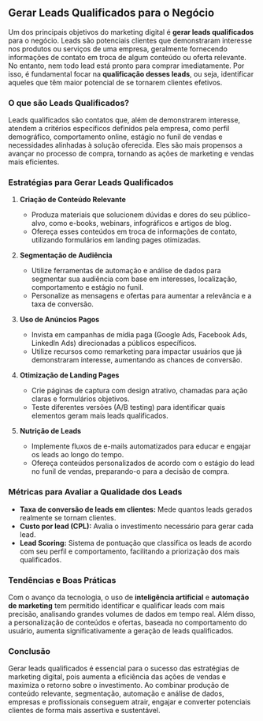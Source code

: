 
## Gerar Leads Qualificados para o Negócio

Um dos principais objetivos do marketing digital é **gerar leads qualificados** para o negócio. Leads são potenciais clientes que demonstraram interesse nos produtos ou serviços de uma empresa, geralmente fornecendo informações de contato em troca de algum conteúdo ou oferta relevante. No entanto, nem todo lead está pronto para comprar imediatamente. Por isso, é fundamental focar na **qualificação desses leads**, ou seja, identificar aqueles que têm maior potencial de se tornarem clientes efetivos.

### O que são Leads Qualificados?

Leads qualificados são contatos que, além de demonstrarem interesse, atendem a critérios específicos definidos pela empresa, como perfil demográfico, comportamento online, estágio no funil de vendas e necessidades alinhadas à solução oferecida. Eles são mais propensos a avançar no processo de compra, tornando as ações de marketing e vendas mais eficientes.

### Estratégias para Gerar Leads Qualificados

1. **Criação de Conteúdo Relevante**
   - Produza materiais que solucionem dúvidas e dores do seu público-alvo, como e-books, webinars, infográficos e artigos de blog.
   - Ofereça esses conteúdos em troca de informações de contato, utilizando formulários em landing pages otimizadas.

2. **Segmentação de Audiência**
   - Utilize ferramentas de automação e análise de dados para segmentar sua audiência com base em interesses, localização, comportamento e estágio no funil.
   - Personalize as mensagens e ofertas para aumentar a relevância e a taxa de conversão.

3. **Uso de Anúncios Pagos**
   - Invista em campanhas de mídia paga (Google Ads, Facebook Ads, LinkedIn Ads) direcionadas a públicos específicos.
   - Utilize recursos como remarketing para impactar usuários que já demonstraram interesse, aumentando as chances de conversão.

4. **Otimização de Landing Pages**
   - Crie páginas de captura com design atrativo, chamadas para ação claras e formulários objetivos.
   - Teste diferentes versões (A/B testing) para identificar quais elementos geram mais leads qualificados.

5. **Nutrição de Leads**
   - Implemente fluxos de e-mails automatizados para educar e engajar os leads ao longo do tempo.
   - Ofereça conteúdos personalizados de acordo com o estágio do lead no funil de vendas, preparando-o para a decisão de compra.

### Métricas para Avaliar a Qualidade dos Leads

- **Taxa de conversão de leads em clientes:** Mede quantos leads gerados realmente se tornam clientes.
- **Custo por lead (CPL):** Avalia o investimento necessário para gerar cada lead.
- **Lead Scoring:** Sistema de pontuação que classifica os leads de acordo com seu perfil e comportamento, facilitando a priorização dos mais qualificados.

### Tendências e Boas Práticas

Com o avanço da tecnologia, o uso de **inteligência artificial** e **automação de marketing** tem permitido identificar e qualificar leads com mais precisão, analisando grandes volumes de dados em tempo real. Além disso, a personalização de conteúdos e ofertas, baseada no comportamento do usuário, aumenta significativamente a geração de leads qualificados.

### Conclusão

Gerar leads qualificados é essencial para o sucesso das estratégias de marketing digital, pois aumenta a eficiência das ações de vendas e maximiza o retorno sobre o investimento. Ao combinar produção de conteúdo relevante, segmentação, automação e análise de dados, empresas e profissionais conseguem atrair, engajar e converter potenciais clientes de forma mais assertiva e sustentável.
```
